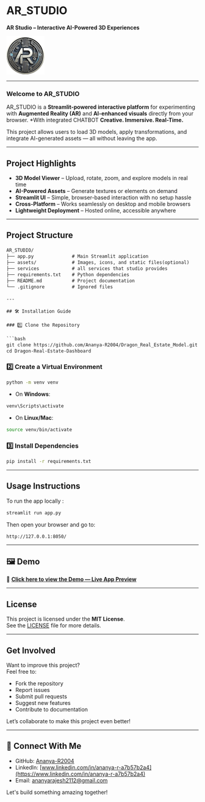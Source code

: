 # AR_STUDIO

**AR Studio – Interactive AI-Powered 3D Experiences**  

![Logo](logo.png)

---

### Welcome to AR_STUDIO

AR_STUDIO is a **Streamlit-powered interactive platform** for experimenting with **Augmented Reality (AR)** and **AI-enhanced visuals** directly from your browser. *With integrated CHATBOT 
**Creative. Immersive. Real-Time.**

This project allows users to load 3D models, apply transformations, and integrate AI-generated assets — all without leaving the app.

---

##  Project Highlights

-  **3D Model Viewer** – Upload, rotate, zoom, and explore models in real time  
-  **AI-Powered Assets** – Generate textures or elements on demand  
-  **Streamlit UI** – Simple, browser-based interaction with no setup hassle  
-  **Cross-Platform** – Works seamlessly on desktop and mobile browsers  
-  **Lightweight Deployment** – Hosted online, accessible anywhere

---

## Project Structure

```plaintext
AR_STUDIO/
├── app.py              # Main Streamlit application
├── assets/             # Images, icons, and static files(optional)
├── services            # all services that studio provides 
├── requirements.txt    # Python dependencies
├── README.md           # Project documentation
└── .gitignore          # Ignored files

---

## 🛠️ Installation Guide

### 1️⃣ Clone the Repository

```bash
git clone https://github.com/Ananya-R2004/Dragon_Real_Estate_Model.git
cd Dragon-Real-Estate-Dashboard

```

### 2️⃣ Create a Virtual Environment

```bash
python -m venv venv
```

- On **Windows**:
```bash
venv\Scripts\activate
```
- On **Linux/Mac**:
```bash
source venv/bin/activate
```

### 3️⃣ Install Dependencies

```bash
pip install -r requirements.txt
```

---
## Usage Instructions

To run the app locally :

```bash
streamlit run app.py
```

Then open your browser and go to:

```
http://127.0.0.1:8050/
```

---

## 🖼️ Demo

📄 **[Click here to view the Demo — Live App Preview](#)**  

---


## License

This project is licensed under the **MIT License**.  
See the [LICENSE](LICENSE) file for more details.

---

## Get Involved

Want to improve this project?  
Feel free to:

- Fork the repository
- Report issues
- Submit pull requests
- Suggest new features
- Contribute to documentation

Let’s collaborate to make this project even better!

---

## 🔗 Connect With Me

-  GitHub: [Ananya-R2004](https://github.com/Ananya-R2004)  
-  LinkedIn: [www.linkedin.com/in/ananya-r-a7b57b2a4](https://www.linkedin.com/in/ananya-r-a7b57b2a4)  
-  Email: ananyarajesh2112@gmail.com

Let's build something amazing together!
